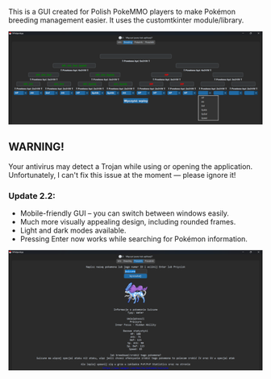 This is a GUI created for Polish PokeMMO players to make Pokémon breeding management easier.
It uses the customtkinter module/library.

![ctkmain](github_imgs/ctkmain.png)
## WARNING!
Your antivirus may detect a Trojan while using or opening the application. Unfortunately, I can't fix this issue at the moment — please ignore it!

### Update 2.2:
- Mobile-friendly GUI – you can switch between windows easily.
- Much more visually appealing design, including rounded frames.
- Light and dark modes available.
- Pressing Enter now works while searching for Pokémon information.

![ctkpoke](github_imgs/ctkpoke.png)